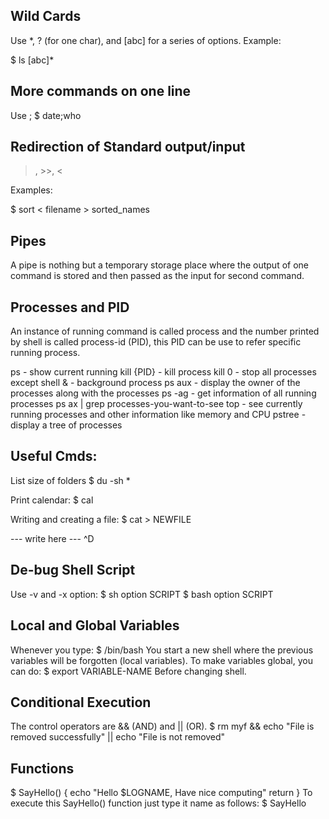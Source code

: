 Wild Cards
----------

Use *, ? (for one char), and [abc] for a series of options. Example:

$ ls [abc]*


More commands on one line
-------------------------

Use ;
$ date;who


Redirection of Standard output/input
-----------------------------------

>, >>, <

Examples:

$ sort < filename > sorted_names


Pipes
-----
A pipe is nothing but a temporary storage place where the output of one command is stored and then passed as the input for second command.


Processes and PID
-----------------
An instance of running command is called process and the number printed by shell is called process-id (PID), this PID can be use to refer specific running process.

ps - show current running
kill {PID} - kill process
kill 0 - stop all processes except shell
& - background process
ps aux - display the owner of the processes along with the processes
ps -ag - get information of all running processes
ps ax | grep processes-you-want-to-see
top - see currently running processes and other information like memory and CPU
pstree - display a tree of processes



Useful Cmds:
------------

List size of folders
$ du -sh *

Print calendar:
$ cal

Writing and creating a file:
$ cat > NEWFILE

--- write here ---
^D


De-bug Shell Script
-------------------

Use -v and -x option:
$ sh option SCRIPT
$ bash option SCRIPT


Local and Global Variables
-------------------------

Whenever you type:
$ /bin/bash
You start a new shell where the previous variables will be forgotten (local variables). To make variables global, you can do:
$ export VARIABLE-NAME
Before changing shell.


Conditional Execution
---------------------

The control operators are && (AND) and || (OR).
$ rm myf && echo "File is removed successfully" || echo "File is not removed"


Functions
---------

$ SayHello()
{
   echo "Hello $LOGNAME, Have nice computing"
   return
}
To execute this SayHello() function just type it name as follows:
$ SayHello